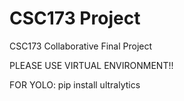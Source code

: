 # CSC173 Project
 CSC173 Collaborative Final Project

 PLEASE USE VIRTUAL ENVIRONMENT!!

FOR YOLO:
pip install ultralytics